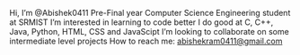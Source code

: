 Hi, I’m @Abishek0411
Pre-Final year Computer Science Engineering student at SRMIST
I’m interested in learning to code better
I do good at C, C++, Java, Python, HTML, CSS and JavaScipt
I’m looking to collaborate on some intermediate level projects
How to reach me: abishekram0411@gmail.com

